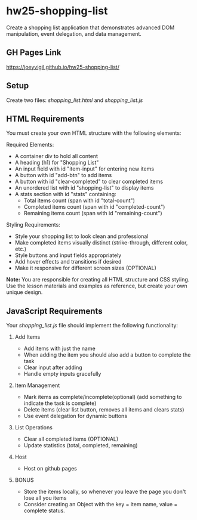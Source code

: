 # hw25-shopping-list
Create a shopping list application that demonstrates advanced DOM manipulation, event delegation, and data management.

## GH Pages Link

https://joeyvigil.github.io/hw25-shopping-list/

## Setup

Create two files: *shopping_list.html* and *shopping_list.js*

## HTML Requirements

You must create your own HTML structure with the following elements:

Required Elements:

-   A container div to hold all content
-   A heading (h1) for "Shopping List"
-   An input field with id "item-input" for entering new items
-   A button with id "add-btn" to add items
-   A button with id "clear-completed" to clear completed items
-   An unordered list with id "shopping-list" to display items
-   A stats section with id "stats" containing:
    -   Total items count (span with id "total-count")
    -   Completed items count (span with id "completed-count")
    -   Remaining items count (span with id "remaining-count")

Styling Requirements:

-   Style your shopping list to look clean and professional
-   Make completed items visually distinct (strike-through, different color, etc.)
-   Style buttons and input fields appropriately
-   Add hover effects and transitions if desired
-   Make it responsive for different screen sizes (OPTIONAL)

**Note:** You are responsible for creating all HTML structure and CSS styling. Use the lesson materials and examples as reference, but create your own unique design.

## JavaScript Requirements

Your *shopping_list.js* file should implement the following functionality:

1.  Add Items
    -   Add items with just the name
    -   When adding the item you should also add a button to complete the task
    -   Clear input after adding
    -   Handle empty inputs gracefully

2.  Item Management
    -   Mark items as complete/incomplete(optional) (add something to indicate the task is complete)
    -   Delete items (clear list button, removes all items and clears stats)
    -   Use event delegation for dynamic buttons

3.  List Operations
    -   Clear all completed items (OPTIONAL)
    -   Update statistics (total, completed, remaining)

4.  Host
    -   Host on github pages

5.  BONUS
    -   Store the items locally, so whenever you leave the page you don't lose all you items
    -   Consider creating an Object with the key = item name, value = complete status.